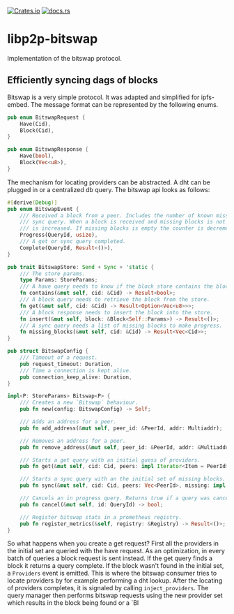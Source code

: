 [![Crates.io](https://img.shields.io/crates/v/libp2p-bitswap.svg)](https://crates.io/crates/libp2p-bitswap)
[![docs.rs](https://img.shields.io/badge/api-rustdoc-blue.svg)](https://docs.rs/libp2p-bitswap)

# libp2p-bitswap

Implementation of the bitswap protocol.

## Efficiently syncing dags of blocks

Bitswap is a very simple protocol. It was adapted and simplified for ipfs-embed. The message
format can be represented by the following enums.

```rust
pub enum BitswapRequest {
    Have(Cid),
    Block(Cid),
}

pub enum BitswapResponse {
    Have(bool),
    Block(Vec<u8>),
}
```

The mechanism for locating providers can be abstracted. A dht can be plugged in or a centralized
db query. The bitswap api looks as follows:

```rust
#[derive(Debug)]
pub enum BitswapEvent {
    /// Received a block from a peer. Includes the number of known missing blocks for a
    /// sync query. When a block is received and missing blocks is not empty the counter
    /// is increased. If missing blocks is empty the counter is decremented.
    Progress(QueryId, usize),
    /// A get or sync query completed.
    Complete(QueryId, Result<()>),
}

pub trait BitswapStore: Send + Sync + 'static {
    /// The store params.
    type Params: StoreParams;
    /// A have query needs to know if the block store contains the block.
    fn contains(&mut self, cid: &Cid) -> Result<bool>;
    /// A block query needs to retrieve the block from the store.
    fn get(&mut self, cid: &Cid) -> Result<Option<Vec<u8>>>;
    /// A block response needs to insert the block into the store.
    fn insert(&mut self, block: &Block<Self::Params>) -> Result<()>;
    /// A sync query needs a list of missing blocks to make progress.
    fn missing_blocks(&mut self, cid: &Cid) -> Result<Vec<Cid>>;
}

pub struct BitswapConfig {
    /// Timeout of a request.
    pub request_timeout: Duration,
    /// Time a connection is kept alive.
    pub connection_keep_alive: Duration,
}

impl<P: StoreParams> Bitswap<P> {
    /// Creates a new `Bitswap` behaviour.
    pub fn new(config: BitswapConfig) -> Self;

    /// Adds an address for a peer.
    pub fn add_address(&mut self, peer_id: &PeerId, addr: Multiaddr);

    /// Removes an address for a peer.
    pub fn remove_address(&mut self, peer_id: &PeerId, addr: &Multiaddr);

    /// Starts a get query with an initial guess of providers.
    pub fn get(&mut self, cid: Cid, peers: impl Iterator<Item = PeerId>) -> QueryId;

    /// Starts a sync query with an the initial set of missing blocks.
    pub fn sync(&mut self, cid: Cid, peers: Vec<PeerId>, missing: impl Iterator<Item = Cid>) -> QueryId;

    /// Cancels an in progress query. Returns true if a query was cancelled.
    pub fn cancel(&mut self, id: QueryId) -> bool;

    /// Register bitswap stats in a prometheus registry.
    pub fn register_metrics(&self, registry: &Registry) -> Result<()>;
}
```

So what happens when you create a get request? First all the providers in the initial set
are queried with the have request. As an optimization, in every batch of queries a block
request is sent instead. If the get query finds a block it returns a query complete. If the
block wasn't found in the initial set, a `Providers` event is emitted. This is where
the bitswap consumer tries to locate providers by for example performing a dht lookup. After
the locating of providers completes, it is signaled by calling `inject_providers`. The query
manager then performs bitswap requests using the new provider set which results in the block
being found or a `Bl